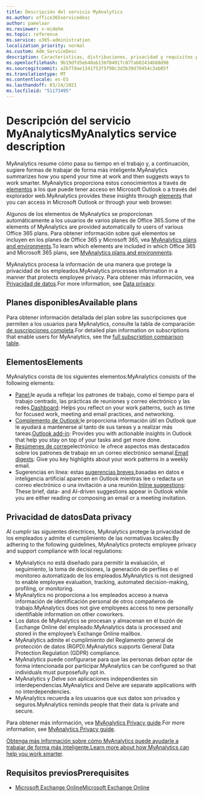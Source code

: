 ```yaml
---
title: Descripción del servicio MyAnalytics
ms.author: office365servicedesc
author: pamelaar
ms.reviewer: v-midehm
ms.topic: reference
ms.service: o365-administration
localization_priority: normal
ms.custom: Adm_ServiceDesc
description: Características, distribuciones, privacidad y requisitos previos de MyAnalytics
ms.openlocfilehash: 9b19dfd5eb40ab136f8491fc87fab02434b88d98
ms.sourcegitcommit: a2b77dae1341753f5f98c3d3b39d70454c3ab05f
ms.translationtype: MT
ms.contentlocale: es-ES
ms.lasthandoff: 03/24/2021
ms.locfileid: "51173495"
---
```

# <a name="myanalytics-service-description"></a><span data-ttu-id="eb4d5-103">Descripción del servicio MyAnalytics</span><span class="sxs-lookup"><span data-stu-id="eb4d5-103">MyAnalytics service description</span></span>

<span data-ttu-id="eb4d5-104">MyAnalytics resume cómo pasa su tiempo en el trabajo y, a continuación, sugiere formas de trabajar de forma más inteligente.</span><span class="sxs-lookup"><span data-stu-id="eb4d5-104">MyAnalytics summarizes how you spend your time at work and then suggests ways to work smarter.</span></span> <span data-ttu-id="eb4d5-105">MyAnalytics proporciona estos conocimientos a través de [elementos](#elements) a los que puede tener acceso en Microsoft Outlook o a través del explorador web.</span><span class="sxs-lookup"><span data-stu-id="eb4d5-105">MyAnalytics provides these insights through [elements](#elements) that you can access in Microsoft Outlook or through your web browser.</span></span>

<span data-ttu-id="eb4d5-106">Algunos de los elementos de MyAnalytics se proporcionan automáticamente a los usuarios de varios planes de Office 365.</span><span class="sxs-lookup"><span data-stu-id="eb4d5-106">Some of the elements of MyAnalytics are provided automatically to users of various Office 365 plans.</span></span> <span data-ttu-id="eb4d5-107">Para obtener información sobre qué elementos se incluyen en los planes de Office 365 y Microsoft 365, vea [MyAnalytics plans and environments](/workplace-analytics/myanalytics/overview/plans-environments).</span><span class="sxs-lookup"><span data-stu-id="eb4d5-107">To learn which elements are included in which Office 365 and Microsoft 365 plans, see [MyAnalytics plans and environments](/workplace-analytics/myanalytics/overview/plans-environments).</span></span>  

<span data-ttu-id="eb4d5-108">MyAnalytics procesa la información de una manera que protege la privacidad de los empleados.</span><span class="sxs-lookup"><span data-stu-id="eb4d5-108">MyAnalytics processes information in a manner that protects employee privacy.</span></span> <span data-ttu-id="eb4d5-109">Para obtener más información, vea [Privacidad de datos](#data-privacy).</span><span class="sxs-lookup"><span data-stu-id="eb4d5-109">For more information, see [Data privacy](#data-privacy).</span></span>

## <a name="available-plans"></a><span data-ttu-id="eb4d5-110">Planes disponibles</span><span class="sxs-lookup"><span data-stu-id="eb4d5-110">Available plans</span></span>

<span data-ttu-id="eb4d5-111">Para obtener información detallada del plan sobre las suscripciones que permiten a los usuarios para MyAnalytics, consulte la tabla de comparación [de suscripciones completa](https://www.microsoft.com/microsoft-365/compare-microsoft-365-enterprise-plans).</span><span class="sxs-lookup"><span data-stu-id="eb4d5-111">For detailed plan information on subscriptions that enable users for MyAnalytics, see the [full subscription comparison table](https://www.microsoft.com/microsoft-365/compare-microsoft-365-enterprise-plans).</span></span>

## <a name="elements"></a><span data-ttu-id="eb4d5-112">Elementos</span><span class="sxs-lookup"><span data-stu-id="eb4d5-112">Elements</span></span>

<span data-ttu-id="eb4d5-113">MyAnalytics consta de los siguientes elementos:</span><span class="sxs-lookup"><span data-stu-id="eb4d5-113">MyAnalytics consists of the following elements:</span></span>

* <span data-ttu-id="eb4d5-114">[Panel:](/workplace-analytics/myanalytics/use/dashboard-2)le ayuda a reflejar los patrones de trabajo, como el tiempo para el trabajo centrado, las prácticas de reuniones y correo electrónico y las redes.</span><span class="sxs-lookup"><span data-stu-id="eb4d5-114">[Dashboard](/workplace-analytics/myanalytics/use/dashboard-2): Helps you reflect on your work patterns, such as time for focused work, meeting and email practices, and networking.</span></span>
* <span data-ttu-id="eb4d5-115">[Complemento de Outlook:](/workplace-analytics/myanalytics/use/add-in)le proporciona información útil en Outlook que le ayudará a mantenerse al tanto de sus tareas y a realizar más tareas.</span><span class="sxs-lookup"><span data-stu-id="eb4d5-115">[Outlook add-in](/workplace-analytics/myanalytics/use/add-in): Provides you with actionable insights in Outlook that help you stay on top of your tasks and get more done.</span></span>
* <span data-ttu-id="eb4d5-116">[Resúmenes de correo](/workplace-analytics/myanalytics/use/email-digest-2)electrónico: le ofrece aspectos más destacados sobre los patrones de trabajo en un correo electrónico semanal.</span><span class="sxs-lookup"><span data-stu-id="eb4d5-116">[Email digests](/workplace-analytics/myanalytics/use/email-digest-2): Give you key highlights about your work patterns in a weekly email.</span></span>
* <span data-ttu-id="eb4d5-117">Sugerencias en línea: estas [sugerencias breves,](/workplace-analytics/myanalytics/use/mya-notifications)basadas en datos e inteligencia artificial aparecen en Outlook mientras lee o redacta un correo electrónico o una invitación a una reunión.</span><span class="sxs-lookup"><span data-stu-id="eb4d5-117">[Inline suggestions](/workplace-analytics/myanalytics/use/mya-notifications): These brief, data- and AI-driven suggestions appear in Outlook while you are either reading or composing an email or a meeting invitation.</span></span>

## <a name="data-privacy"></a><span data-ttu-id="eb4d5-118">Privacidad de datos</span><span class="sxs-lookup"><span data-stu-id="eb4d5-118">Data privacy</span></span>

<span data-ttu-id="eb4d5-119">Al cumplir las siguientes directrices, MyAnalytics protege la privacidad de los empleados y admite el cumplimiento de las normativas locales:</span><span class="sxs-lookup"><span data-stu-id="eb4d5-119">By adhering to the following guidelines, MyAnalytics protects employee privacy and support compliance with local regulations:</span></span>

* <span data-ttu-id="eb4d5-120">MyAnalytics no está diseñado para permitir la evaluación, el seguimiento, la toma de decisiones, la generación de perfiles o el monitoreo automatizado de los empleados.</span><span class="sxs-lookup"><span data-stu-id="eb4d5-120">MyAnalytics is not designed to enable employee evaluation, tracking, automated decision-making, profiling, or monitoring.</span></span>
* <span data-ttu-id="eb4d5-121">MyAnalytics no proporciona a los empleados acceso a nueva información de identificación personal de otros compañeros de trabajo.</span><span class="sxs-lookup"><span data-stu-id="eb4d5-121">MyAnalytics does not give employees access to new personally identifiable information on other coworkers.</span></span>
* <span data-ttu-id="eb4d5-122">Los datos de MyAnalytics se procesan y almacenan en el buzón de Exchange Online del empleado.</span><span class="sxs-lookup"><span data-stu-id="eb4d5-122">MyAnalytics data is processed and stored in the employee’s Exchange Online mailbox.</span></span>
* <span data-ttu-id="eb4d5-123">MyAnalytics admite el cumplimiento del Reglamento general de protección de datos (RGPD).</span><span class="sxs-lookup"><span data-stu-id="eb4d5-123">MyAnalytics supports General Data Protection Regulation (GDPR) compliance.</span></span>
* <span data-ttu-id="eb4d5-124">MyAnalytics puede configurarse para que las personas deban optar de forma intencionada por participar.</span><span class="sxs-lookup"><span data-stu-id="eb4d5-124">MyAnalytics can be configured so that individuals must purposefully opt in.</span></span>
* <span data-ttu-id="eb4d5-125">MyAnalytics y Delve son aplicaciones independientes sin interdependencias.</span><span class="sxs-lookup"><span data-stu-id="eb4d5-125">MyAnalytics and Delve are separate applications with no interdependencies.</span></span>
* <span data-ttu-id="eb4d5-126">MyAnalytics recuerda a los usuarios que sus datos son privados y seguros.</span><span class="sxs-lookup"><span data-stu-id="eb4d5-126">MyAnalytics reminds people that their data is private and secure.</span></span>

<span data-ttu-id="eb4d5-127">Para obtener más información, vea [MyAnalytics Privacy guide](/workplace-analytics/myanalytics/overview/privacy-guide).</span><span class="sxs-lookup"><span data-stu-id="eb4d5-127">For more information, see [MyAnalytics Privacy guide](/workplace-analytics/myanalytics/overview/privacy-guide).</span></span>

<span data-ttu-id="eb4d5-128">[Obtenga más información sobre cómo MyAnalytics puede ayudarle a trabajar de forma más inteligente.](https://products.office.com/business/myanalytics-personal-analytics)</span><span class="sxs-lookup"><span data-stu-id="eb4d5-128">[Learn more about how MyAnalytics can help you work smarter](https://products.office.com/business/myanalytics-personal-analytics).</span></span>

## <a name="prerequisites"></a><span data-ttu-id="eb4d5-129">Requisitos previos</span><span class="sxs-lookup"><span data-stu-id="eb4d5-129">Prerequisites</span></span>

* [<span data-ttu-id="eb4d5-130">Microsoft Exchange Online</span><span class="sxs-lookup"><span data-stu-id="eb4d5-130">Microsoft Exchange Online</span></span>](./exchange-online-service-description/exchange-online-service-description.md)